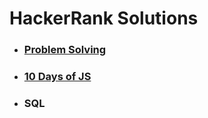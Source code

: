 # HackerRank Solutions

- ### [Problem Solving](problem-solving/)
- ### [10 Days of JS](10-days-of-js/)
- ### SQL
